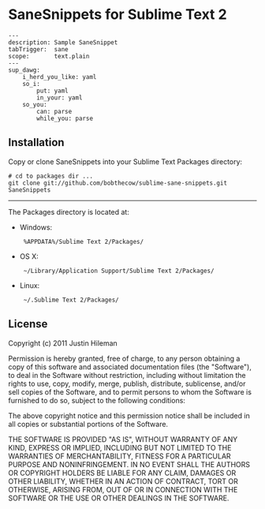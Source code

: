 SaneSnippets for Sublime Text 2
===============================

    ---
    description: Sample SaneSnippet
    tabTrigger:  sane
    scope:       text.plain
    ---
    sup_dawg:
        i_herd_you_like: yaml
        so_i:
            put: yaml
            in_your: yaml
        so_you:
            can: parse
            while_you: parse


Installation
------------

Copy or clone SaneSnippets into your Sublime Text Packages directory:

    # cd to packages dir ...
    git clone git://github.com/bobthecow/sublime-sane-snippets.git SaneSnippets

----

The Packages directory is located at:

 * Windows:

        %APPDATA%/Sublime Text 2/Packages/

 * OS X:

        ~/Library/Application Support/Sublime Text 2/Packages/

 * Linux:

        ~/.Sublime Text 2/Packages/


License
-------

Copyright (c) 2011 Justin Hileman

Permission is hereby granted, free of charge, to any person
obtaining a copy of this software and associated documentation
files (the "Software"), to deal in the Software without
restriction, including without limitation the rights to use,
copy, modify, merge, publish, distribute, sublicense, and/or sell
copies of the Software, and to permit persons to whom the
Software is furnished to do so, subject to the following
conditions:

The above copyright notice and this permission notice shall be
included in all copies or substantial portions of the Software.

THE SOFTWARE IS PROVIDED "AS IS", WITHOUT WARRANTY OF ANY KIND,
EXPRESS OR IMPLIED, INCLUDING BUT NOT LIMITED TO THE WARRANTIES
OF MERCHANTABILITY, FITNESS FOR A PARTICULAR PURPOSE AND
NONINFRINGEMENT. IN NO EVENT SHALL THE AUTHORS OR COPYRIGHT
HOLDERS BE LIABLE FOR ANY CLAIM, DAMAGES OR OTHER LIABILITY,
WHETHER IN AN ACTION OF CONTRACT, TORT OR OTHERWISE, ARISING
FROM, OUT OF OR IN CONNECTION WITH THE SOFTWARE OR THE USE OR
OTHER DEALINGS IN THE SOFTWARE.
